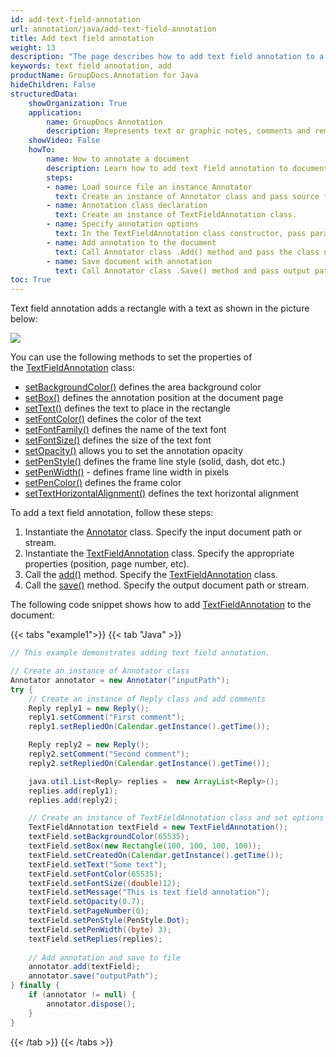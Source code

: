 ```yaml
---
id: add-text-field-annotation
url: annotation/java/add-text-field-annotation
title: Add text field annotation
weight: 13
description: "The page describes how to add text field annotation to a document programmatically using GroupDocs.Annotation for Java."
keywords: text field annotation, add
productName: GroupDocs.Annotation for Java
hideChildren: False
structuredData:
    showOrganization: True
    application:    
        name: GroupDocs Annotation
        description: Represents text or graphic notes, comments and remarks attached to a specific part of the content of the document using Java
    showVideo: False
    howTo:
        name: How to annotate a document
        description: Learn how to add text field annotation to document step by step
        steps:
        - name: Load source file an instance Annotator
          text: Create an instance of Annotator class and pass source file path as a constructor parameter. You may specify absolute or relative file path as per your requirements.
        - name: Annotation class declaration 
          text: Create an instance of TextFieldAnnotation class.
        - name: Specify annotation options
          text: In the TextFieldAnnotation class constructor, pass parameters.
        - name: Add annotation to the document
          text: Call Annotator class .Add() method and pass the class name TextFieldAnnotation.
        - name: Save document with annotation
          text: Call Annotator class .Save() method and pass output path file.
toc: True
---
```

Text field annotation adds a rectangle with a text as shown in the picture below:

![](/annotation/java/images/add-text-field-annotation.png)

You can use the following methods to set the properties of the [TextFieldAnnotation](https://reference.groupdocs.com/annotation/java/com.groupdocs.annotation.models.annotationmodels/textfieldannotation) class:

*   [setBackgroundColor()](https://reference.groupdocs.com/annotation/java/com.groupdocs.annotation.models.annotationmodels/textfieldannotation/#setBackgroundColor-java.lang.Integer-) defines the area background color
*   [setBox()](https://reference.groupdocs.com/annotation/java/com.groupdocs.annotation.models.annotationmodels/textfieldannotation/#setBox-com.groupdocs.annotation.models.Rectangle-) defines the annotation position at the document page
*   [setText()](https://reference.groupdocs.com/annotation/java/com.groupdocs.annotation.models.annotationmodels/textfieldannotation/#setText-java.lang.String-) defines the text to place in the rectangle
*   [setFontColor()](https://reference.groupdocs.com/annotation/java/com.groupdocs.annotation.models.annotationmodels/textfieldannotation/#setFontColor-java.lang.Integer-) defines the color of the text
*   [setFontFamily()](https://reference.groupdocs.com/annotation/java/com.groupdocs.annotation.models.annotationmodels/textfieldannotation/#setFontFamily-java.lang.String-) defines the name of the text font
*   [setFontSize()](https://reference.groupdocs.com/annotation/java/com.groupdocs.annotation.models.annotationmodels/textfieldannotation/#setFontSize-java.lang.Double-) defines the size of the text font
*   [setOpacity()](https://reference.groupdocs.com/annotation/java/com.groupdocs.annotation.models.annotationmodels/textfieldannotation/#setOpacity-java.lang.Double-) allows you to set the annotation opacity
*   [setPenStyle()](https://reference.groupdocs.com/annotation/java/com.groupdocs.annotation.models.annotationmodels/textfieldannotation/#setPenStyle-java.lang.Byte-) defines the frame line style (solid, dash, dot etc.)
*   [setPenWidth()](https://reference.groupdocs.com/annotation/java/com.groupdocs.annotation.models.annotationmodels/textfieldannotation/#setPenWidth-java.lang.Byte-) - defines frame line width in pixels
*   [setPenColor()](https://reference.groupdocs.com/annotation/java/com.groupdocs.annotation.models.annotationmodels/textfieldannotation/#setPenColor-java.lang.Integer-) defines the frame color
*   [setTextHorizontalAlignment()](https://reference.groupdocs.com/annotation/java/com.groupdocs.annotation.models.annotationmodels/textfieldannotation/#setTextHorizontalAlignment-java.lang.Integer-) defines the text horizontal alignment

To add a text field annotation, follow these steps: 

1.   Instantiate the [Annotator](https://reference.groupdocs.com/java/annotation/com.groupdocs.annotation/Annotator) class. Specify the input document path or stream.
2.   Instantiate the [TextFieldAnnotation](https://reference.groupdocs.com/annotation/java/com.groupdocs.annotation.models.annotationmodels/textfieldannotation) class. Specify the appropriate properties (position, page number, etc).
3.   Call the [add()](https://reference.groupdocs.com/annotation/java/com.groupdocs.annotation/annotator/#add-com.groupdocs.annotation.models.annotationmodels.AnnotationBase-) method. Specify the [TextFieldAnnotation](https://reference.groupdocs.com/annotation/java/com.groupdocs.annotation.models.annotationmodels/textfieldannotation) class.
4.   Call the [save()](https://reference.groupdocs.com/annotation/java/com.groupdocs.annotation/annotator/#save--) method. Specify the output document path or stream.  

The following code snippet shows how to add [TextFieldAnnotation](https://reference.groupdocs.com/annotation/java/com.groupdocs.annotation.models.annotationmodels/textfieldannotation) to the document:

{{< tabs "example1">}}
{{< tab "Java" >}}
```java
// This example demonstrates adding text field annotation.

// Create an instance of Annotator class
Annotator annotator = new Annotator("inputPath");
try {
    // Create an instance of Reply class and add comments
    Reply reply1 = new Reply();
    reply1.setComment("First comment");
    reply1.setRepliedOn(Calendar.getInstance().getTime());

    Reply reply2 = new Reply();
    reply2.setComment("Second comment");
    reply2.setRepliedOn(Calendar.getInstance().getTime());

    java.util.List<Reply> replies =  new ArrayList<Reply>();
    replies.add(reply1);
    replies.add(reply2);

    // Create an instance of TextFieldAnnotation class and set options
    TextFieldAnnotation textField = new TextFieldAnnotation();
    textField.setBackgroundColor(65535);
    textField.setBox(new Rectangle(100, 100, 100, 100));
    textField.setCreatedOn(Calendar.getInstance().getTime());
    textField.setText("Some text");
    textField.setFontColor(65535);
    textField.setFontSize((double)12);
    textField.setMessage("This is text field annotation");
    textField.setOpacity(0.7);
    textField.setPageNumber(0);
    textField.setPenStyle(PenStyle.Dot);
    textField.setPenWidth((byte) 3);
    textField.setReplies(replies);
    
    // Add annotation and save to file
    annotator.add(textField);
    annotator.save("outputPath");
} finally {
    if (annotator != null) {
        annotator.dispose();
    }
}
```
{{< /tab >}}
{{< /tabs >}}
